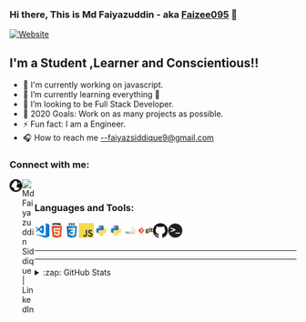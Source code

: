 ### Hi there, This is Md Faiyazuddin - aka [Faizee095][website] 👋

[![Website](https://img.shields.io/website?label=faizee095.com&style=for-the-badge&url=https%3A%2F%2Fcodestackr.com)](https://faizee095.github.io/.)
<!-- [![Twitter Follow](https://img.shields.io/twitter/follow/codeSTACKr?color=1DA1F2&logo=twitter&style=for-the-badge)](https://twitter.com/intent/follow?original_referer=https%3A%2F%2Fgithub.com%2FcodeSTACKr&screen_name=codeSTACKr) -->

## I'm a Student ,Learner and Conscientious!!

- 🔭 I'm currently working on javascript.
- 🌱 I’m currently learning everything 🤣
- 👯 I’m looking to be Full Stack Developer.
- 🥅 2020 Goals: Work on as many projects as possible.
- ⚡ Fun fact: I am a Engineer.
- 🎧 How to reach me --faiyazsiddique9@gmail.com

<!-- ### Spotify Playing 🎧

[<img src="https://now-playing-codestackr.vercel.app/api/spotify-playing" alt="codeSTACKr Spotify Playing" width="350" />](https://open.spotify.com/user/swyqyimdc12jajde4vpwd2x1b) -->

### Connect with me:

[<img align="left" alt="https://faizee095.github.io/." width="22px" src="https://raw.githubusercontent.com/iconic/open-iconic/master/svg/globe.svg" />][website]
[<img align="left" alt="Md Faiyazuddin Siddique | LinkedIn" width="22px" src="https://cdn.jsdelivr.net/npm/simple-icons@v3/icons/linkedin.svg" />][linkedin]

<br />

### Languages and Tools:

<img align="left" alt="Visual Studio Code" width="26px" src="https://raw.githubusercontent.com/github/explore/80688e429a7d4ef2fca1e82350fe8e3517d3494d/topics/visual-studio-code/visual-studio-code.png" />
<img align="left" alt="HTML5" width="26px" src="https://raw.githubusercontent.com/github/explore/80688e429a7d4ef2fca1e82350fe8e3517d3494d/topics/html/html.png" />
<img align="left" alt="CSS3" width="26px" src="https://raw.githubusercontent.com/github/explore/80688e429a7d4ef2fca1e82350fe8e3517d3494d/topics/css/css.png" />
<img align="left" alt="JavaScript" width="26px" src="https://raw.githubusercontent.com/github/explore/80688e429a7d4ef2fca1e82350fe8e3517d3494d/topics/javascript/javascript.png" />
<!-- [<img align="left" alt="Java" width="26px" src="https://raw.githubusercontent.com/github/explore/e94815998e4e0713912fed477a1f346ec04c3da2/topics/gatsby/java.png" />] -->
<!-- <img align="left" alt="React" width="26px" src="https://raw.githubusercontent.com/github/explore/80688e429a7d4ef2fca1e82350fe8e3517d3494d/topics/react/react.png" />
<img align="left" alt="Node.js" width="26px" src="https://raw.githubusercontent.com/github/explore/80688e429a7d4ef2fca1e82350fe8e3517d3494d/topics/nodejs/nodejs.png" />
<img align="left" alt="MongoDB" width="26px" src="https://raw.githubusercontent.com/github/explore/80688e429a7d4ef2fca1e82350fe8e3517d3494d/topics/mongodb/mongodb.png" /> -->
<img align="left" alt="Python" width="26px" src="https://raw.githubusercontent.com/github/explore/80688e429a7d4ef2fca1e82350fe8e3517d3494d/topics/python/python.png" />
<img align="left" alt="SQL" width="26px" src="https://raw.githubusercontent.com/github/explore/80688e429a7d4ef2fca1e82350fe8e3517d3494d/topics/python/python.png" />
<img align="left" alt="MySQL" width="26px" src="https://raw.githubusercontent.com/github/explore/80688e429a7d4ef2fca1e82350fe8e3517d3494d/topics/mysql/mysql.png" />
<img align="left" alt="Git" width="26px" src="https://raw.githubusercontent.com/github/explore/80688e429a7d4ef2fca1e82350fe8e3517d3494d/topics/git/git.png" />
<img align="left" alt="GitHub" width="26px" src="https://raw.githubusercontent.com/github/explore/78df643247d429f6cc873026c0622819ad797942/topics/github/github.png" />
<img align="left" alt="Terminal" width="26px" src="https://raw.githubusercontent.com/github/explore/80688e429a7d4ef2fca1e82350fe8e3517d3494d/topics/terminal/terminal.png" />

<br />
<br />

---
<!-- [![Faizee095 wakatime stats](https://github-readme-stats.vercel.app/api/wakatime?username=Faizee095)](https://github.com/Faizee095/github-readme-stats) -->
<!-- [![Top Langs](https://github-readme-stats.vercel.app/api/top-langs/?username=Faizee095&layout=compact)](https://github.com/Faizee09/github-readme-stats) -->

---
<details>
  <summary>:zap: GitHub Stats</summary>

  <img align="left" alt="Faizee095 GitHub Stats" src="https://github-readme-stats.vercel.app/api?username=Faizee095&show_icons=true&hide_border=true&theme=dark" />

</details>

[website]: https://faizee095.github.io/.
[linkedin]: https://www.linkedin.com/in/md-faiyazuddin-siddique-244a73192/

